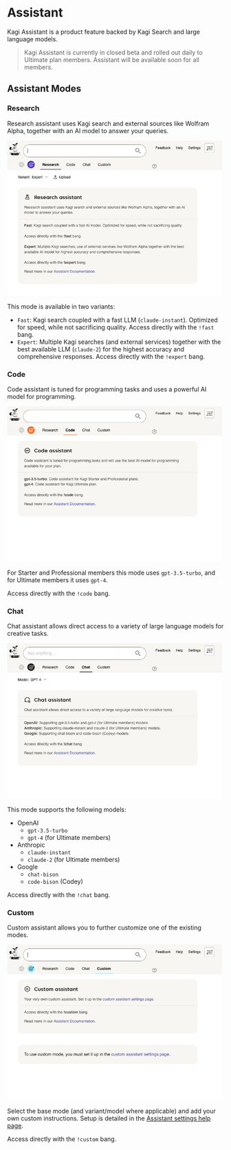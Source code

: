 # Assistant

Kagi Assistant is a product feature backed by Kagi Search and large language models.

> Kagi Assistant is currently in closed beta and rolled out daily to Ultimate plan members. Assistant will be available soon for all members.

## Assistant Modes

### Research

Research assistant uses Kagi search and external sources like Wolfram Alpha, together with an AI model to answer your queries.

<img src="./media/assistant_research.png" width="500" alt="Kagi Assistant - Research"><br />

This mode is available in two variants:

- `Fast`: Kagi search coupled with a fast LLM (`claude-instant`). Optimized for speed, while not sacrificing quality. Access directly with the `!fast` bang.
- `Expert`: Multiple Kagi searches (and external services) together with the best available LLM (`claude-2`) for the highest accuracy and comprehensive responses. Access directly with the `!expert` bang.

### Code

Code assistant is tuned for programming tasks and uses a powerful AI model for programming.

<img src="./media/assistant_code.png" width="500" alt="Kagi Assistant - Code"><br />

For Starter and Professional members this mode uses `gpt-3.5-turbo`, and for Ultimate members it uses `gpt-4`.

Access directly with the `!code` bang.

### Chat

Chat assistant allows direct access to a variety of large language models for creative tasks.

<img src="./media/assistant_chat.png" width="500" alt="Kagi Assistant - Chat"><br />

This mode supports the following models:

- OpenAI
  - `gpt-3.5-turbo`
  - `gpt-4` (for Ultimate members)
- Anthropic
  - `claude-instant`
  - `claude-2` (for Ultimate members)
- Google
  - `chat-bison`
  - `code-bison` (Codey)

Access directly with the `!chat` bang.

### Custom

Custom assistant allows you to further customize one of the existing modes.

<img src="./media/assistant_custom.png" width="500" alt="Kagi Assistant - Custom"><br />

Select the base mode (and variant/model where applicable) and add your own custom instructions. Setup is detailed in the [Assistant settings help page](../settings/assistant.md#custom-assistant).

Access directly with the `!custom` bang.
